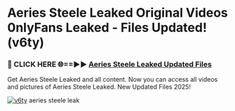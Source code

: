 # Aeries Steele Leaked Original Videos 0nlyFans Leaked - Files Updated! (v6ty)

<h3>🔴 CLICK HERE 🌐==►► <a href="https://tinyurl.com/x26r9saj" rel="nofollow">Aeries Steele Leaked Updated Files</a></h3>

Get Aeries Steele Leaked and all content. Now you can access all videos and pictures of Aeries Steele Leaked. New Updated Files 2025!

[![v6ty](https://i.imgur.com/LkgZPqh.gif)](https://tinyurl.com/x26r9saj)
aeries steele leak